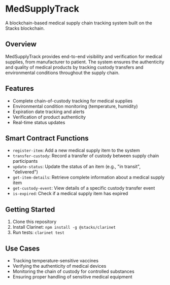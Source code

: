 # MedSupplyTrack

A blockchain-based medical supply chain tracking system built on the Stacks blockchain.

## Overview

MedSupplyTrack provides end-to-end visibility and verification for medical supplies, from manufacturer to patient. The system ensures the authenticity and quality of medical products by tracking custody transfers and environmental conditions throughout the supply chain.

## Features

- Complete chain-of-custody tracking for medical supplies
- Environmental condition monitoring (temperature, humidity)
- Expiration date tracking and alerts
- Verification of product authenticity
- Real-time status updates

## Smart Contract Functions

- `register-item`: Add a new medical supply item to the system
- `transfer-custody`: Record a transfer of custody between supply chain participants
- `update-status`: Update the status of an item (e.g., "in transit", "delivered")
- `get-item-details`: Retrieve complete information about a medical supply item
- `get-custody-event`: View details of a specific custody transfer event
- `is-expired`: Check if a medical supply item has expired

## Getting Started

1. Clone this repository
2. Install Clarinet: `npm install -g @stacks/clarinet`
3. Run tests: `clarinet test`

## Use Cases

- Tracking temperature-sensitive vaccines
- Verifying the authenticity of medical devices
- Monitoring the chain of custody for controlled substances
- Ensuring proper handling of sensitive medical equipment
